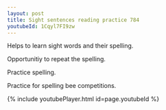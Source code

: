 ```yaml
---
layout: post
title: Sight sentences reading practice 784
youtubeId: 1Cqyl7FI9zw
---
```

 
 
Helps to learn sight words and their spelling.

Opportunitiy to repeat the spelling. 

Practice spelling. 
 
Practice for spelling bee competitions. 
 
{% include youtubePlayer.html id=page.youtubeId %}
 
 
